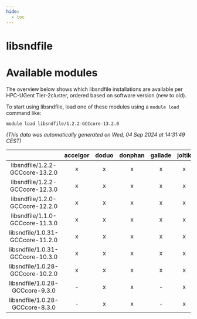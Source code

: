 ```yaml
---
hide:
  - toc
---
```


libsndfile
==========

# Available modules


The overview below shows which libsndfile installations are available per HPC-UGent Tier-2cluster, ordered based on software version (new to old).

To start using libsndfile, load one of these modules using a `module load` command like:

```shell
module load libsndfile/1.2.2-GCCcore-13.2.0
```

*(This data was automatically generated on Wed, 04 Sep 2024 at 14:31:49 CEST)*  

| |accelgor|doduo|donphan|gallade|joltik|shinx|skitty|
| :---: | :---: | :---: | :---: | :---: | :---: | :---: | :---: |
|libsndfile/1.2.2-GCCcore-13.2.0|x|x|x|x|x|x|x|
|libsndfile/1.2.2-GCCcore-12.3.0|x|x|x|x|x|x|x|
|libsndfile/1.2.0-GCCcore-12.2.0|x|x|x|x|x|-|x|
|libsndfile/1.1.0-GCCcore-11.3.0|x|x|x|x|x|x|x|
|libsndfile/1.0.31-GCCcore-11.2.0|x|x|x|x|x|-|x|
|libsndfile/1.0.31-GCCcore-10.3.0|x|x|x|x|x|-|x|
|libsndfile/1.0.28-GCCcore-10.2.0|x|x|x|x|x|-|x|
|libsndfile/1.0.28-GCCcore-9.3.0|-|x|x|-|x|-|x|
|libsndfile/1.0.28-GCCcore-8.3.0|-|x|x|-|x|-|x|
